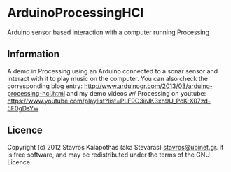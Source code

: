# ArduinoProcessingHCI

Arduino sensor based interaction with a computer running Processing

## Information

A demo in Processing using an Arduino connected to a sonar sensor and interact with it to play music on the computer. You can also check the corresponding blog entry: http://www.arduinogr.com/2013/03/arduino-processing-hci.html and my demo videos w/ Processing on youtube: https://www.youtube.com/playlist?list=PLF9C3irJK3xh9U_PcK-X07zd-5F0gDsYw

## Licence

Copyright (c) 2012 Stavros Kalapothas (aka Stevaras) <stavros@ubinet.gr>.
It is free software, and may be redistributed under the terms of the GNU Licence.
